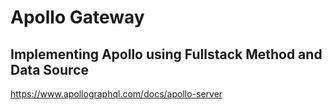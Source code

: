 # Apollo Gateway

## Implementing Apollo using Fullstack Method and Data Source

https://www.apollographql.com/docs/apollo-server
